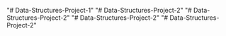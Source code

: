 "# Data-Structures-Project-1" 
"# Data-Structures-Project-2" 
"# Data-Structures-Project-2" 
"# Data-Structures-Project-2" 
"# Data-Structures-Project-2" 

